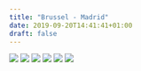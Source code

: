 ```yaml
---
title: "Brussel - Madrid"
date: 2019-09-20T14:41:41+01:00
draft: false
---
```


![](https://homepage-kwintendebacker.s3.eu-central-1.amazonaws.com/usa/Brussel_Madrid/20190920_175613.jpg)
![](https://homepage-kwintendebacker.s3.eu-central-1.amazonaws.com/usa/Brussel_Madrid/20190920_203346.jpg)
![](https://homepage-kwintendebacker.s3.eu-central-1.amazonaws.com/usa/Brussel_Madrid/20190920_233432.jpg)
![](https://homepage-kwintendebacker.s3.eu-central-1.amazonaws.com/usa/Brussel_Madrid/20190920_233437.jpg)
![](https://homepage-kwintendebacker.s3.eu-central-1.amazonaws.com/usa/Brussel_Madrid/20190921_115057.jpg)
![](https://homepage-kwintendebacker.s3.eu-central-1.amazonaws.com/usa/Brussel_Madrid/20190921_153430.jpg)